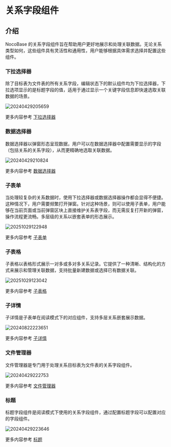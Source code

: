 # 关系字段组件

## 介绍

NocoBase 的关系字段组件旨在帮助用户更好地展示和处理关联数据。无论关系类型如何，这些组件具有灵活性和通用性，用户能够根据具体需求选择并配置这些组件。



### 下拉选择器

除了目标表为文件表的所有关系字段，编辑状态下的默认组件均为下拉选择器，下拉选项显示的是标题字段的值，适用于通过显示一个关键字段信息即快速选取关联数据的场景。

![20240429205659](https://static-docs.nocobase.com/20240429205659.png)

更多内容参考 [下拉选择器](/interface-builder/fields/specific/select)


### 数据选择器

数据选择器以弹窗形态呈现数据，用户可以在数据选择器中配置需要显示的字段（包括关系的关系字段），从而更精确地选取关联数据。

![20240429210824](https://static-docs.nocobase.com/20240429210824.png)

更多内容参考 [数据选择器](/interface-builder/fields/specific/picker)

### 子表单

当处理较复杂的关系数据时，使用下拉选择器或数据选择器操作都会显得不便捷。这种情况下，用户需要频繁打开弹窗。针对这种场景，则可以使用子表单，用户能够在当前页面或当前弹窗区块上直接维护关系表字段，而无需反复打开新的弹窗，操作流程更流畅。多层级的关系以嵌套表单的形态展示。

![20251029122948](https://static-docs.nocobase.com/20251029122948.png)

更多内容参考 [子表单](/interface-builder/fields/specific/sub-form)


### 子表格

子表格以表格形式展示一对多或多对多关系记录。它提供了一种清晰、结构化的方式来展示和管理关联数据，支持批量新建数据或选择已有数据关联。

![20251029123042](https://static-docs.nocobase.com/20251029123042.png)

更多内容参考 [子表格](/interface-builder/fields/specific/sub-table)

### 子详情

子详情是子表单在阅读模式下的对应组件，支持多层关系嵌套展示数据。

![20240822223651](https://static-docs.nocobase.com/20240822223651.png)

更多内容参考 [子详情](/interface-builder/fields/specific/sub-detail)


### 文件管理器

文件管理器是专门用于处理关系目标表为文件表的关系字段组件。

![20240429222753](https://static-docs.nocobase.com/20240429222753.png)

更多内容参考 [文件管理器](/interface-builder/fields/specific/file-manager)

### 标题

标题字段组件是阅读模式下使用的关系字段组件，通过配置标题字段可以配置对应的字段组件。

![20240429223646](https://static-docs.nocobase.com/20240429223646.png)

更多内容参考 [标题](/interface-builder/fields/specific/title)










